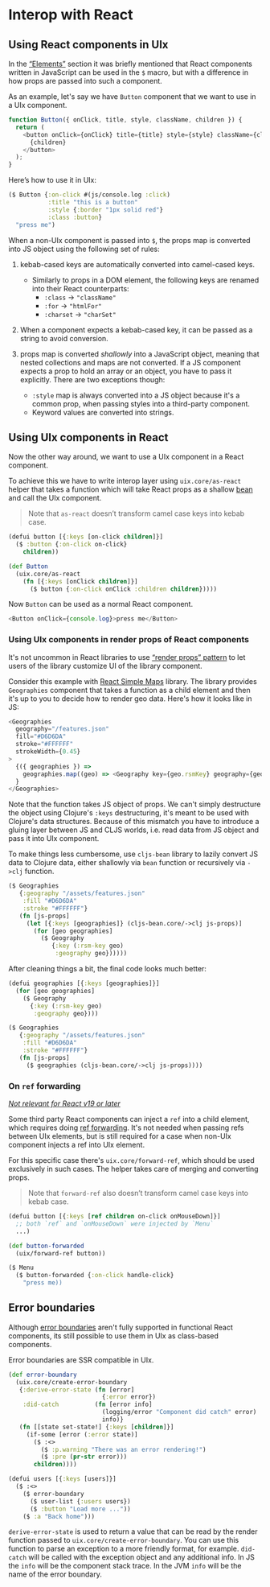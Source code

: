 # Interop with React

## Using React components in UIx

In the [“Elements”](/docs/elements.md) section it was briefly mentioned that React components written in JavaScript can be used in the `$` macro, but with a difference in how props are passed into such a component.

As an example, let's say we have `Button` component that we want to use in a UIx component.

```js
function Button({ onClick, title, style, className, children }) {
  return (
    <button onClick={onClick} title={title} style={style} className={className}>
      {children}
    </button>
  );
}
```

Here’s how to use it in UIx:

```clojure
($ Button {:on-click #(js/console.log :click)
           :title "this is a button"
           :style {:border "1px solid red"}
           :class :button}
  "press me")
```

When a non-UIx component is passed into `$`, the props map is converted into JS object using the following set of rules:

1. kebab-cased keys are automatically converted into camel-cased keys.
   - Similarly to props in a DOM element, the following keys are renamed into their React counterparts:
     - `:class` -> `"className"`
     - `:for` -> `"htmlFor"`
     - `:charset` -> `"charSet"`
1. When a component expects a kebab-cased key, it can be passed as a string to avoid conversion.
1. props map is converted _shallowly_ into a JavaScript object, meaning that nested collections and maps are not converted. If a JS component expects a prop to hold an array or an object, you have to pass it explicitly. There are two exceptions though:

   - `:style` map is always converted into a JS object because it's a common prop, when passing styles into a third-party component.
   - Keyword values are converted into strings.

## Using UIx components in React

Now the other way around, we want to use a UIx component in a React component.

To achieve this we have to write interop layer using `uix.core/as-react` helper that takes a function which will take React props as a shallow [bean](https://github.com/mfikes/cljs-bean) and call the UIx component.

> Note that `as-react` doesn’t transform camel case keys into kebab case.

```clojure
(defui button [{:keys [on-click children]}]
  ($ :button {:on-click on-click}
    children))

(def Button
  (uix.core/as-react
    (fn [{:keys [onClick children]}]
      ($ button {:on-click onClick :children children}))))
```

Now `Button` can be used as a normal React component.

```js
<Button onClick={console.log}>press me</Button>
```

### Using UIx components in render props of React components

It's not uncommon in React libraries to use [“render props” pattern](https://react.dev/reference/react/cloneElement#passing-data-with-a-render-prop) to let users of the library customize UI of the library component.

Consider this example with [React Simple Maps](https://www.react-simple-maps.io/) library. The library provides `Geographies` component that takes a function as a child element and then it's up to you to decide how to render geo data. Here's how it looks like in JS:

```js
<Geographies
  geography="/features.json"
  fill="#D6D6DA"
  stroke="#FFFFFF"
  strokeWidth={0.45}
>
  {({ geographies }) =>
    geographies.map((geo) => <Geography key={geo.rsmKey} geography={geo} />)
  }
</Geographies>
```

Note that the function takes JS object of props. We can't simply destructure the object using Clojure's `:keys` destructuring, it's meant to be used with Clojure's data structures. Because of this mismatch you have to introduce a gluing layer between JS and CLJS worlds, i.e. read data from JS object and pass it into UIx component.

To make things less cumbersome, use `cljs-bean` library to lazily convert JS data to Clojure data, either shallowly via `bean` function or recursively via `->clj` function.

```clojure
($ Geographies
   {:geography "/assets/features.json"
    :fill "#D6D6DA"
    :stroke "#FFFFFF"}
   (fn [js-props]
     (let [{:keys [geographies]} (cljs-bean.core/->clj js-props)]
       (for [geo geographies]
         ($ Geography
            {:key (:rsm-key geo)
             :geography geo})))))
```

After cleaning things a bit, the final code looks much better:

```clojure
(defui geographies [{:keys [geographies]}]
  (for [geo geographies]
    ($ Geography
      {:key (:rsm-key geo)
       :geography geo})))

($ Geographies
   {:geography "/assets/features.json"
    :fill "#D6D6DA"
    :stroke "#FFFFFF"}
   (fn [js-props]
     ($ geographies (cljs-bean.core/->clj js-props))))
```

### On `ref` forwarding

[_Not relevant for React v19 or later_](https://react.dev/reference/react/forwardRef)

Some third party React components can inject a `ref` into a child element,
which requires doing [ref forwarding](https://react.dev/reference/react/forwardRef). It's not needed when passing refs between
UIx elements, but is still required for a case when non-UIx component injects a
ref into UIx element.

For this specific case there's `uix.core/forward-ref`, which should be used exclusively in such cases. The helper takes care of merging and converting props.

> Note that `forward-ref` also doesn’t transform camel case keys into kebab case.

```clojure
(defui button [{:keys [ref children on-click onMouseDown]}]
  ;; both `ref` and `onMouseDown` were injected by `Menu`
  ...)

(def button-forwarded
  (uix/forward-ref button))

($ Menu
  ($ button-forwarded {:on-click handle-click}
    "press me))
```

## Error boundaries

Although [error boundaries](https://reactjs.org/docs/error-boundaries.html) aren't fully supported in functional React components, its still possible to use them in UIx as class-based components.

Error boundaries are SSR compatible in UIx.

```clojure
(def error-boundary
  (uix.core/create-error-boundary
   {:derive-error-state (fn [error]
                          {:error error})
    :did-catch          (fn [error info]
                          (logging/error "Component did catch" error)
                          info)}
   (fn [[state set-state!] {:keys [children]}]
     (if-some [error (:error state)]
       ($ :<>
         ($ :p.warning "There was an error rendering!")
         ($ :pre (pr-str error)))
       children))))

(defui users [{:keys [users]}]
  ($ :<>
    ($ error-boundary
      ($ user-list {:users users})
      ($ :button "Load more ..."))
    ($ :a "Back home")))
```

`derive-error-state` is used to return a value that can be read by the render function passed to `uix.core/create-error-boundary`. You can use this function to parse an exception to a more friendly format, for example. `did-catch` will be called with the exception object and any additional info. In JS the `info` will be the component stack trace. In the JVM `info` will be the name of the error boundary.
